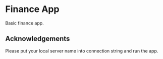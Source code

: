 
# Finance App

Basic finance app.




## Acknowledgements

 Please put your local server name into connection string and run the app.
